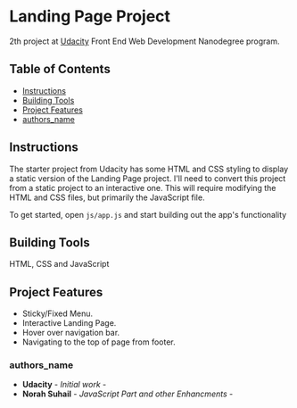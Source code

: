 # Landing Page Project
2th project at [Udacity](https://www.udacity.com/course/front-end-web-developer-nanodegree--nd0011) Front End Web Development Nanodegree program.

## Table of Contents
* [Instructions](#instructions)
* [Building Tools](##Building)
* [Project Features](##Project)
* [authors_name](#####authors_name)

## Instructions
The starter project from Udacity has some HTML and CSS styling to display a static version of the Landing Page project. I'll need to convert this project from a static project to an interactive one. This will require modifying the HTML and CSS files, but primarily the JavaScript file.

To get started, open `js/app.js` and start building out the app's functionality

## Building Tools
HTML, CSS and JavaScript

## Project Features
* Sticky/Fixed Menu.
* Interactive Landing Page.
* Hover over navigation bar.
* Navigating to the top of page from footer.

###  authors_name
* **Udacity** - *Initial work* - 
* **Norah Suhail** - *JavaScript Part and other Enhancments* - 